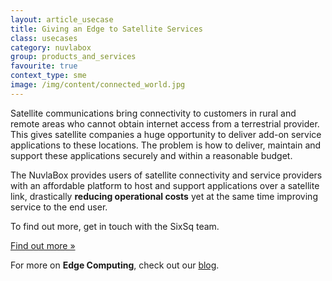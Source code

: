 ```yaml
---
layout: article_usecase
title: Giving an Edge to Satellite Services
class: usecases
category: nuvlabox
group: products_and_services
favourite: true
context_type: sme
image: /img/content/connected_world.jpg
---
```


Satellite communications bring connectivity to customers in rural and remote areas who cannot obtain internet access from a terrestrial provider. This gives satellite companies a huge opportunity to deliver add-on service applications to these locations. The problem is how to deliver, maintain and support these applications securely and within a reasonable budget. 

The NuvlaBox provides users of satellite connectivity and service providers with an affordable platform to host and support applications over a satellite link, drastically **reducing operational costs** yet at the same time improving service to the end user.

To find out more, get in touch with the SixSq team.

<a href="https://cdn2.hubspot.net/hubfs/475360/Data%20Pack/Solutions%20Brief/NuvlaBox%20Satellite%20Application.pdf" class="btn btn-primary btn-lg">
        Find out more &raquo;</a>

For more on **Edge Computing**, check out our [blog](http://media.sixsq.com/blog/what-is-edge-computing).